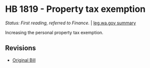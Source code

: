 # HB 1819 - Property tax exemption
*Status: First reading, referred to Finance.* | [leg.wa.gov summary](https://app.leg.wa.gov/billsummary?BillNumber=1819&Year=2021)

Increasing the personal property tax exemption.

## Revisions
* [Original Bill](1/)